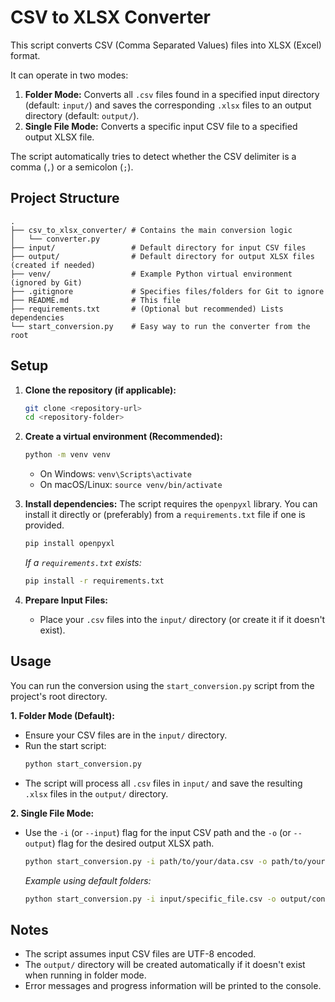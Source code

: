 # CSV to XLSX Converter

This script converts CSV (Comma Separated Values) files into XLSX (Excel) format.

It can operate in two modes:

1.  **Folder Mode:** Converts all `.csv` files found in a specified input directory (default: `input/`) and saves the corresponding `.xlsx` files to an output directory (default: `output/`).
2.  **Single File Mode:** Converts a specific input CSV file to a specified output XLSX file.

The script automatically tries to detect whether the CSV delimiter is a comma (`,`) or a semicolon (`;`).

## Project Structure

```
.
├── csv_to_xlsx_converter/ # Contains the main conversion logic
│   └── converter.py
├── input/                 # Default directory for input CSV files
├── output/                # Default directory for output XLSX files (created if needed)
├── venv/                  # Example Python virtual environment (ignored by Git)
├── .gitignore             # Specifies files/folders for Git to ignore
├── README.md              # This file
├── requirements.txt       # (Optional but recommended) Lists dependencies
└── start_conversion.py    # Easy way to run the converter from the root
```

## Setup

1.  **Clone the repository (if applicable):**
    ```bash
    git clone <repository-url>
    cd <repository-folder>
    ```

2.  **Create a virtual environment (Recommended):**
    ```bash
    python -m venv venv
    ```
    *   On Windows: `venv\Scripts\activate`
    *   On macOS/Linux: `source venv/bin/activate`

3.  **Install dependencies:**
    The script requires the `openpyxl` library. You can install it directly or (preferably) from a `requirements.txt` file if one is provided.
    ```bash
    pip install openpyxl
    ```
    *If a `requirements.txt` exists:* 
    ```bash
    pip install -r requirements.txt
    ```

4.  **Prepare Input Files:**
    *   Place your `.csv` files into the `input/` directory (or create it if it doesn't exist).

## Usage

You can run the conversion using the `start_conversion.py` script from the project's root directory.

**1. Folder Mode (Default):**

*   Ensure your CSV files are in the `input/` directory.
*   Run the start script:
    ```bash
    python start_conversion.py
    ```
*   The script will process all `.csv` files in `input/` and save the resulting `.xlsx` files in the `output/` directory.

**2. Single File Mode:**

*   Use the `-i` (or `--input`) flag for the input CSV path and the `-o` (or `--output`) flag for the desired output XLSX path.
    ```bash
    python start_conversion.py -i path/to/your/data.csv -o path/to/your/output.xlsx
    ```
    *Example using default folders:*
    ```bash
    python start_conversion.py -i input/specific_file.csv -o output/converted_specific_file.xlsx
    ```

## Notes

*   The script assumes input CSV files are UTF-8 encoded.
*   The `output/` directory will be created automatically if it doesn't exist when running in folder mode.
*   Error messages and progress information will be printed to the console.
